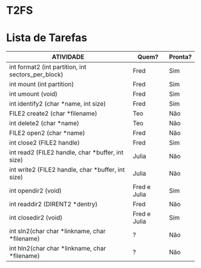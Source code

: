 # T2FS #

# Lista de Tarefas #

| ATIVIDADE                                          | Quem?      | Pronta? |
| -------------------------------------------------- | ---------- | ------- |
| int format2 (int partition, int sectors_per_block) | Fred | Sim |
| int mount (int partition) | Fred | Sim |
| int umount (void) | Fred | Sim |
| int identify2 (char *name, int size) | Fred | Sim |
| FILE2 create2 (char *filename) | Teo | Não |
| int delete2 (char *name) | Teo | Não |
| FILE2 open2 (char *name) | Fred | Não |
| int close2 (FILE2 handle) | Fred | Sim |
| int read2 (FILE2 handle, char *buffer, int size) | Julia | Não |
| int write2 (FILE2 handle, char *buffer, int size) | Julia | Não |
| int opendir2 (void) | Fred e Julia | Sim |
| int readdir2 (DIRENT2 *dentry) | Fred | Não |
| int closedir2 (void) | Fred e Julia | Sim |
| int sln2(char char *linkname, char *filename) | ? | Não |
| int hln2(char char *linkname, char *filename) | ? | Não |
